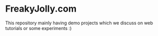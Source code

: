 # FreakyJolly.com
This repository mainly having demo projects which we discuss on web tutorials or some experiments :)
